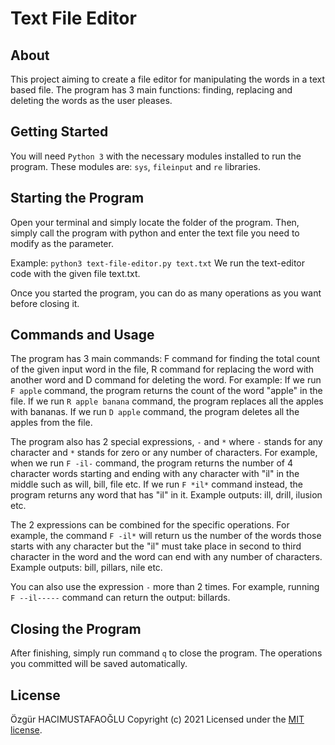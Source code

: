 
# Text File Editor

## About

This project aiming to create a file editor for manipulating the words in a text based file. The program has 3 main functions: finding, replacing and deleting the words as the user pleases.

## Getting Started

You will need `Python 3` with the necessary modules installed to run the program. These modules are: `sys`, `fileinput` and `re` libraries.

## Starting the Program

Open your terminal and simply locate the folder of the program. Then, simply call the program with python and enter the text file you need to modify as the parameter. 

Example: `python3 text-file-editor.py text.txt` We run the text-editor code with the given file text.txt.

Once you started the program, you can do as many operations as you want before closing it.

## Commands and Usage  

The program has 3 main commands: F command for finding the total count of the given input word in the file, R command for replacing the word with another word and D command for deleting the word. For example: If we run `F apple` command, the program returns the count of the word "apple" in the file. If we run `R apple banana` command, the program replaces all the apples with bananas. If we run `D apple` command, the program deletes all the apples from the file. 

The program also has 2 special expressions, `-` and `*` where `-` stands for any character and `*` stands for zero or any number of characters. For example, when we run `F -il-` command, the program returns the number of 4 character words starting and ending with any character with "il" in the middle such as will, bill, file etc. If we run `F *il*` command instead, the program returns any word that has "il" in it. Example outputs: ill, drill, ilusion etc. 

The 2 expressions can be combined for the specific operations. For example, the command `F -il*` will return us the number of the words those starts with any character but the "il" must take place in second to third character in the word and the word can end with any number of characters. Example outputs: bill, pillars, nile etc.

You can also use the expression `-` more than 2 times. For example, running `F --il-----` command can return the output: billards.

## Closing the Program

After finishing, simply run command `q` to close the program. The operations you committed will be saved automatically.


## License

Özgür HACIMUSTAFAOĞLU
Copyright (c) 2021
Licensed under the [MIT license](LICENSE).
